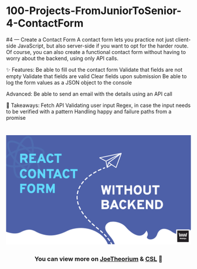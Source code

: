 # 100-Projects-FromJuniorToSenior-4-ContactForm
#4 — Create a Contact Form
A contact form lets you practice not just client-side JavaScript, but also server-side if you want to opt for the harder route. Of course, you can also create a functional contact form without having to worry about the backend, using only API calls.

✨ Features:
Be able to fill out the contact form
Validate that fields are not empty
Validate that fields are valid
Clear fields upon submission
Be able to log the form values as a JSON object to the console

Advanced:
Be able to send an email with the details using an API call

🧠 Takeaways:
Fetch API
Validating user input
Regex, in case the input needs to be verified with a pattern
Handling happy and failure paths from a promise

<h1 align="center">
    <img src="react-contact-form-without-backend.png" alt="React contact form" />
</h1>
<h3 align="center">You can view more on <strong><a href="https://github.com/JoeTheorium">JoeTheorium</a> & <a href="https://github.com/CarlosSebastianLorenzo"> CSL</a></strong> 💌</h3>
